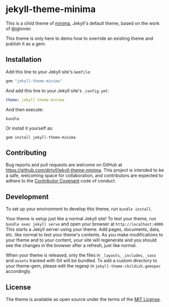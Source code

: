 # jekyll-theme-minima

This is a child theme of [minima](https://github.com/jekyll/minima/), Jekyll's default theme, based on the work of @jglovier.

This theme is only here to demo how to override an existing theme and publish it as a gem.

## Installation

Add this line to your Jekyll site's `Gemfile`:

```ruby
gem "jekyll-theme-minima"
```

And add this line to your Jekyll site's `_config.yml`:

```yaml
theme: jekyll-theme-minima
```

And then execute:

    bundle

Or install it yourself as:

    gem install jekyll-theme-minima


## Contributing

Bug reports and pull requests are welcome on GitHub at https://github.com/dirtyf/jekyll-theme-minima. This project is intended to be a safe, welcoming space for collaboration, and contributors are expected to adhere to the [Contributor Covenant](http://contributor-covenant.org) code of conduct.

## Development

To set up your environment to develop this theme, run `bundle install`.

Your theme is setup just like a normal Jekyll site! To test your theme, run `bundle exec jekyll serve` and open your browser at `http://localhost:4000`. This starts a Jekyll server using your theme. Add pages, documents, data, etc. like normal to test your theme's contents. As you make modifications to your theme and to your content, your site will regenerate and you should see the changes in the browser after a refresh, just like normal.

When your theme is released, only the files in `_layouts`, `_includes`, `_sass` and `assets` tracked with Git will be bundled.
To add a custom directory to your theme-gem, please edit the regexp in `jekyll-theme-childish.gemspec` accordingly.

## License

The theme is available as open source under the terms of the [MIT License](https://opensource.org/licenses/MIT).
